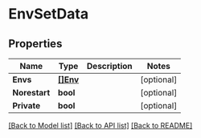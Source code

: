 # EnvSetData

## Properties
Name | Type | Description | Notes
------------ | ------------- | ------------- | -------------
**Envs** | [**[]Env**](Env.md) |  | [optional] 
**Norestart** | **bool** |  | [optional] 
**Private** | **bool** |  | [optional] 

[[Back to Model list]](../README.md#documentation-for-models) [[Back to API list]](../README.md#documentation-for-api-endpoints) [[Back to README]](../README.md)


